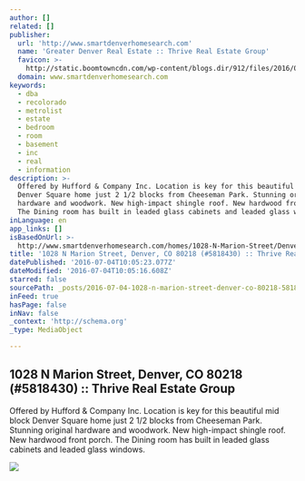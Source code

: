 ```yaml
---
author: []
related: []
publisher:
  url: 'http://www.smartdenverhomesearch.com'
  name: 'Greater Denver Real Estate :: Thrive Real Estate Group'
  favicon: >-
    http://static.boomtowncdn.com/wp-content/blogs.dir/912/files/2016/05/TRG-logo-V-e1463945928413.jpg
  domain: www.smartdenverhomesearch.com
keywords:
  - dba
  - recolorado
  - metrolist
  - estate
  - bedroom
  - room
  - basement
  - inc
  - real
  - information
description: >-
  Offered by Hufford & Company Inc. Location is key for this beautiful mid block
  Denver Square home just 2 1/2 blocks from Cheeseman Park. Stunning original
  hardware and woodwork. New high-impact shingle roof. New hardwood front porch.
  The Dining room has built in leaded glass cabinets and leaded glass windows.
inLanguage: en
app_links: []
isBasedOnUrl: >-
  http://www.smartdenverhomesearch.com/homes/1028-N-Marion-Street/Denver/CO/80218/64407266/
title: '1028 N Marion Street, Denver, CO 80218 (#5818430) :: Thrive Real Estate Group'
datePublished: '2016-07-04T10:05:23.077Z'
dateModified: '2016-07-04T10:05:16.608Z'
starred: false
sourcePath: _posts/2016-07-04-1028-n-marion-street-denver-co-80218-5818430-thrive.md
inFeed: true
hasPage: false
inNav: false
_context: 'http://schema.org'
_type: MediaObject

---
```

<article style=""><h1>1028 N Marion Street, Denver, CO 80218 (#5818430) :: Thrive Real Estate Group</h1><p>Offered by Hufford &amp; Company Inc. Location is key for this beautiful mid block Denver Square home just 2 1/2 blocks from Cheeseman Park. Stunning original hardware and woodwork. New high-impact shingle roof. New hardwood front porch. The Dining room has built in leaded glass cabinets and leaded glass windows.</p><img src="http://photos.boomtowncdn.com/metrolist/orig_boomver_1_5818430-1.jpg" /></article>
